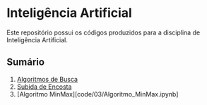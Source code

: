 # Inteligência Artificial 
 
 Este repositório possui os códigos produzidos para a disciplina de Inteligência Artificial.

 ## Sumário

 1. [Algoritmos de Busca](code/01_AlgoritmosDeBusca.ipynb)
 2. [Subida de Encosta](code/02_SubidaDeEncosta.ipynb)
 3. [Algoritmo MinMax][code/03/Algoritmo_MinMax.ipynb]

 
